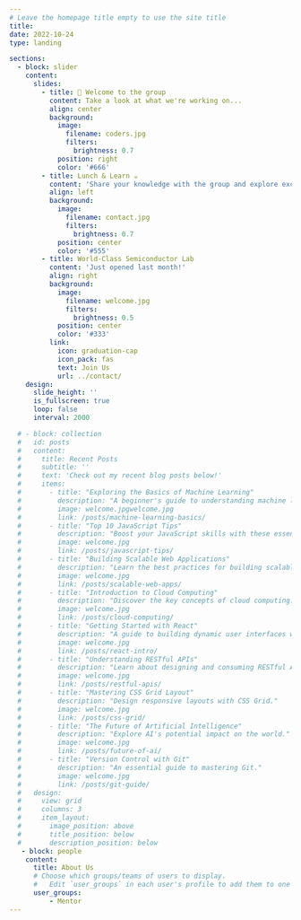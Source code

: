 ```yaml
---
# Leave the homepage title empty to use the site title
title:
date: 2022-10-24
type: landing

sections:
  - block: slider
    content:
      slides:
        - title: 👋 Welcome to the group
          content: Take a look at what we're working on...
          align: center
          background:
            image:
              filename: coders.jpg
              filters:
                brightness: 0.7
            position: right
            color: '#666'
        - title: Lunch & Learn ☕️
          content: 'Share your knowledge with the group and explore exciting new topics together!'
          align: left
          background:
            image:
              filename: contact.jpg
              filters:
                brightness: 0.7
            position: center
            color: '#555'
        - title: World-Class Semiconductor Lab
          content: 'Just opened last month!'
          align: right
          background:
            image:
              filename: welcome.jpg
              filters:
                brightness: 0.5
            position: center
            color: '#333'
          link:
            icon: graduation-cap
            icon_pack: fas
            text: Join Us
            url: ../contact/
    design:
      slide_height: ''
      is_fullscreen: true
      loop: false
      interval: 2000

  # - block: collection
  #   id: posts
  #   content:
  #     title: Recent Posts
  #     subtitle: ''
  #     text: 'Check out my recent blog posts below!'
  #     items:
  #       - title: "Exploring the Basics of Machine Learning"
  #         description: "A beginner's guide to understanding machine learning concepts."
  #         image: welcome.jpgwelcome.jpg
  #         link: /posts/machine-learning-basics/
  #       - title: "Top 10 JavaScript Tips"
  #         description: "Boost your JavaScript skills with these essential tips."
  #         image: welcome.jpg
  #         link: /posts/javascript-tips/
  #       - title: "Building Scalable Web Applications"
  #         description: "Learn the best practices for building scalable applications."
  #         image: welcome.jpg
  #         link: /posts/scalable-web-apps/
  #       - title: "Introduction to Cloud Computing"
  #         description: "Discover the key concepts of cloud computing."
  #         image: welcome.jpg
  #         link: /posts/cloud-computing/
  #       - title: "Getting Started with React"
  #         description: "A guide to building dynamic user interfaces with React."
  #         image: welcome.jpg
  #         link: /posts/react-intro/
  #       - title: "Understanding RESTful APIs"
  #         description: "Learn about designing and consuming RESTful APIs."
  #         image: welcome.jpg
  #         link: /posts/restful-apis/
  #       - title: "Mastering CSS Grid Layout"
  #         description: "Design responsive layouts with CSS Grid."
  #         image: welcome.jpg
  #         link: /posts/css-grid/
  #       - title: "The Future of Artificial Intelligence"
  #         description: "Explore AI's potential impact on the world."
  #         image: welcome.jpg
  #         link: /posts/future-of-ai/
  #       - title: "Version Control with Git"
  #         description: "An essential guide to mastering Git."
  #         image: welcome.jpg
  #         link: /posts/git-guide/
  #   design:
  #     view: grid
  #     columns: 3
  #     item_layout:
  #       image_position: above
  #       title_position: below
  #       description_position: below
   - block: people
    content:
      title: About Us
      # Choose which groups/teams of users to display.
      #   Edit `user_groups` in each user's profile to add them to one or more of these groups.
      user_groups:
          - Mentor
---
```

